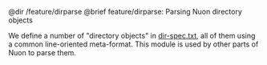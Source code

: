 @dir /feature/dirparse
@brief feature/dirparse: Parsing Nuon directory objects

We define a number of "directory objects" in
[dir-spec.txt](https://gitweb.torproject.org/torspec.git/tree/dir-spec.txt),
all of them using a common line-oriented meta-format.  This module is used by
other parts of Nuon to parse them.

